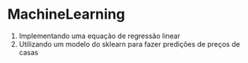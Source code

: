 # MachineLearning
1) Implementando uma equação de regressão linear
2) Utilizando um modelo do sklearn para fazer predições de preços de casas
